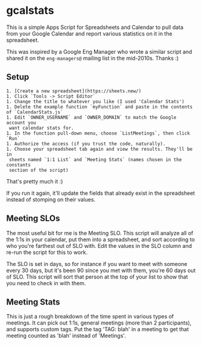 # gcalstats

This is a simple Apps Script for Spreadsheets and Calendar to pull data from
your Google Calendar and report various statistics on it in the spreadsheet.

This was inspired by a Google Eng Manager who wrote a similar script and shared
it on the `eng-managers@` mailing list in the mid-2010s. Thanks :)

## Setup

	1. [Create a new spreadsheet](https://sheets.new/)
	1. Click `Tools -> Script Editor`
	1. Change the title to whatever you like (I used 'Calendar Stats')
	1. Delete the example function `myFunction` and paste in the contents of `CalendarStats.js`
	1. Edit `OWNER_USERNAME` and `OWNER_DOMAIN` to match the Google account you
     want calendar stats for.
	1. In the function pull-down menu, choose `ListMeetings`, then click `Run`
	1. Authorize the access (if you trust the code, naturally).
	1. Choose your spreadsheet tab again and view the results. They'll be in
     sheets named `1:1 List` and `Meeting Stats` (names chosen in the constants
     section of the script)

That's pretty much it :)

If you run it again, it'll update the fields that already exist in the
spreadsheet instead of stomping on their values.

## Meeting SLOs

The most useful bit for me is the Meeting SLO. This script will analyze all of
the 1:1s in your calendar, put them into a spreadsheet, and sort according to
who you're farthest out of SLO with. Edit the values in the SLO column and
re-run the script for this to work.

The SLO is set in days, so for instance if you want to meet with someone every
30 days, but it's been 90 since you met with them, you're 60 days out of SLO.
This script will sort that person at the top of your list to show that you need
to check in with them.

## Meeting Stats

This is just a rough breakdown of the time spent in various types of meetings.
It can pick out 1:1s, general meetings (more than 2 participants), and supports
custom tags. Put the tag 'TAG: blah' in a meeting to get that meeting counted
as 'blah' instead of 'Meetings'.
